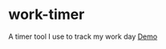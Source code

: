 # work-timer

A timer tool I use to track my work day [Demo](https://htmlpreview.github.io/?https://github.com/steve-putala/work-timer/blob/main/index.html)
